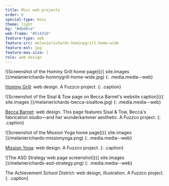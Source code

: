 ```yaml
---
title: Misc web projects
order: 6
special-type: misc
theme: light
bg: "#dbd8ce"
web-frame: "#514316"
feature-type: web
feature-src: melanierichards-hominygrill-home-wide
feature-ext: jpg
feature-max-size: l
role: web design
---
```


![Screenshot of the Hominy Grill home page]({{ site.images }}/melanierichards-hominygrill-home-wide.jpg)
{: .media.media--web}

[Hominy Grill](http://hominygrill.com/): web design. A Fuzzco project.
{: .caption}

![Screenshot of the Sisal & Tow page on Becca Barnet's website caption]({{ site.images }}/melanierichards-becca-sisaltow.jpg)
{: .media.media--web}

[Becca Barnet](http://beccabar.net/): web design. This page features Sisal & Tow, Becca's fabrication studio—and her wunderkammer aesthetic. A Fuzzco project.
{: .caption}

![Screenshot of the Mission Yoga home page]({{ site.images }}/melanierichards-missionyoga.png)
{: .media.media--web}

[Mission Yoga](http://wearemissionyoga.com/): web design.  A Fuzzco project.
{: .caption}

![The ASD Strategy web page screenshot]({{ site.images }}/melanierichards-asd-strategy.png)
{: .media.media--web}

The Achievement School District: web design, illustration.  A Fuzzco project.
{: .caption}